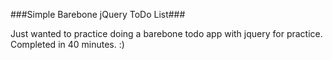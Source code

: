 ###Simple Barebone jQuery ToDo List###

Just wanted to practice doing a barebone todo app with jquery for practice. Completed in 40 minutes. :) 